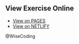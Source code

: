 ## View Exercise Online

- [View on PAGES](https://wisecoding.github.io/holy-grail/)
- [View on NETLIFY](https://friendly-jepsen-bd6a66.netlify.app/)

@WiseCoding
